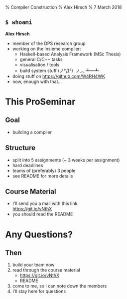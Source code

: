 % Compiler Construction
% Alex Hirsch
% 7 March 2018

## `$ whoami`

**Alex Hirsch**

- member of the DPS research group
- working on the Insieme compiler:
    - Haskell-based Analysis Framework (MSc Thesis)
    - general C/C++ tasks
    - visualisation / tools
    - build system stuff   (ノ°Д°）ノ︵ ┻━┻
- doing stuff on <https://github.com/W4RH4WK>
- now, enough with that...

# This ProSeminar

## Goal

- building a compiler

## Structure

- split into 5 assignments (~ 3 weeks per assignment)
- hard deadlines
- teams of (preferably) 3 people
- see README for more details

## Course Material

- I'll send you a mail with this link:\
  <https://git.io/vNthX>
- you should read the README

# Any Questions?

## Then

1. build your team now
2. read through the course material
    - <https://git.io/vNthX>
    - README
4. come to me, so I can note down the members
5. I'll stay here for questions
